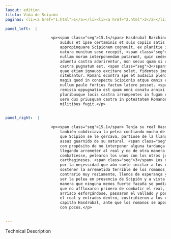 ```yaml
---
layout: edition
titulo: Vida de Scipión
paginas: <li><a href="1.html">1</a></li><li><a href="2.html">2</a></li><li><a href="3.html">3</a></li><li><a href="4.html">4</a></li><li><a href="5.html">5</a></li><li><a href="6.html">6</a></li><li><a href="7.html">7</a></li><li><a href="8.html">8</a></li><li><a href="9.html">9</a></li><li><a href="10.html">10</a></li><li><a href="11.html">11</a></li><li><a href="12.html">12</a></li><li><a href="13.html">13</a></li><li><a href="14.html">14</a></li><li><a href="15.html">15</a></li><li><a href="16.html">16</a></li><li><a href="17.html">17</a></li><li><a href="18.html">18</a></li><li><a href="19.html">19</a></li><li><a href="20.html">20</a></li><li><a href="21.html">21</a></li><li><a href="22.html">22</a></li><li><a href="23.html">23</a></li><li><a href="24.html">24</a></li><li><a href="25.html">25</a></li><li><a href="26.html">26</a></li><li><a href="27.html">27</a></li><li><a href="28.html">28</a></li><li><a href="29.html">29</a></li><li><a href="30.html">30</a></li><li><a href="31.html">31</a></li><li><a href="32.html">32</a></li><li><a href="33.html">33</a></li><li><a href="34.html">34</a></li><li><a href="35.html">35</a></li><li><a href="36.html">36</a></li><li><a href="37.html">37</a></li><li><a href="38.html">38</a></li><li><a href="39.html">39</a></li><li><a href="40.html">40</a></li><li><a href="41.html">41</a></li><li><a href="42.html">42</a></li><li><a href="43.html">43</a></li><li><a href="44.html">44</a></li><li><a href="45.html">45</a></li><li><a href="46.html">46</a></li><li><a href="47.html">47</a></li><li><a href="48.html">48</a></li><li><a href="49.html">49</a></li><li><a href="50.html">50</a></li><li><a href="51.html">51</a></li><li><a href="52.html">52</a></li><li><a href="53.html">53</a></li><li><a href="54.html">54</a></li><li><a href="55.html">55</a></li><li><a href="56.html">56</a></li><li><a href="57.html">57</a></li><li><a href="58.html">58</a></li><li><a href="59.html">59</a></li><li><a href="60.html">60</a></li><li><a href="61.html">61</a></li><li><a href="62.html">62</a></li><li><a href="63.html">63</a></li><li><a href="64.html">64</a></li><li><a href="65.html">65</a></li><li><a href="66.html">66</a></li><li><a href="67.html">67</a></li><li><a href="68.html">68</a></li><li><a href="69.html">69</a></li><li><a href="70.html">70</a></li><li><a href="71.html">71</a></li><li><a href="72.html">72</a></li><li><a href="73.html">73</a></li><li><a href="74.html">74</a></li>

panel_left:  |

                    <p><span class="seg">15.1</span> Hasdrubal Barchinus prope flumen Besuliam habebat castra,
                        auidus et ipse certaminis et suis copiis satis fidens, uerum ubi
                        appropinquare Scipionem cognouit, ex planitie in tumulum quemdam satis
                        natura munitum sese recepit, <span class="seg">2</span> quem insecutae Romanae legiones
                        nullam moram interponendam putarunt, quin cedenti instarent hosti et primo
                        aduentu castra adorirentur, non secus quam si una expugnaretur urbs, circa
                        castra pugnatum est. <span class="seg">3</span> Carthaginenses natura loci et necessitate,
                        quae etiam ignauos excitare solet, fidentes impetum hostium sustinere
                        nitebantur. Romani econtra spe et audacia pleni acriter dimicabant, atque eo
                        magis quod in conspectu Scipionis atque omnis exercitus res gerebatur, ut
                        nullum paulo fortius factum latere posset. <span class="seg">4</span> Itaque non prius
                        remissa oppugnatio est quam omni conatu annixi Romani uallum superarunt,
                        pluribusque locis castra irrumpentes in fugam compulerunt Poenum. Hasdrubal
                        uero dux priusquam castra in potestatem Romanorum uenissent, cum paucis
                        militibus fugit.</p>
                

panel_right:  |

                    <p><span class="seg">15.1</span> Tenía su real Hasdrúbal Barchino çerca del río Besulia y él
                        tanbién cobdiciava la pelea confiando mucho de sus compañas, mas quando supo
                        que Scipión se le çercava, partiose de la llanura y aposentose en un otero
                        assaz guarnido de su natural. <span class="seg">2</span> Seguiéronle las legiones romanas
                        con propósito de no interponer alguna tardança en seguir al enemigo, y en
                        llegando arremeter al real y no de otra manera que si una çibdad se
                        combatiesse, pelearon los unos con los otros junto al real de los
                        carthagineses. <span class="seg">3</span> Los quales, confiando de la natura del logar y
                        por la neçessidad que aún suele incitar a los covardes, se esforçavan
                        sostener la arremetida terrible de los romanos, que peleavan por el
                        contrario muy reziamente, llenos de esperança y de osadía, mayormente por
                        ser la pelea en presencia de Scipión y a vista de todo el exército, de
                        manera que ninguna menos fuerte fazaña se podía encobrir. <span class="seg">4</span> Assí
                        que no affloxaron primero de combatir el real, que los romanos, con todo
                        arrisco esforçándose, passaron el vallado y por muchos logares, aportillado
                        el real y entrados dentro, costriñieron a los enemigos que fuyessen. El
                        capitán Hasdrúbal, ante que los romanos se apoderassen del real, fue fuyendo
                        con pocos.</p>
                

---
```


Technical Description 